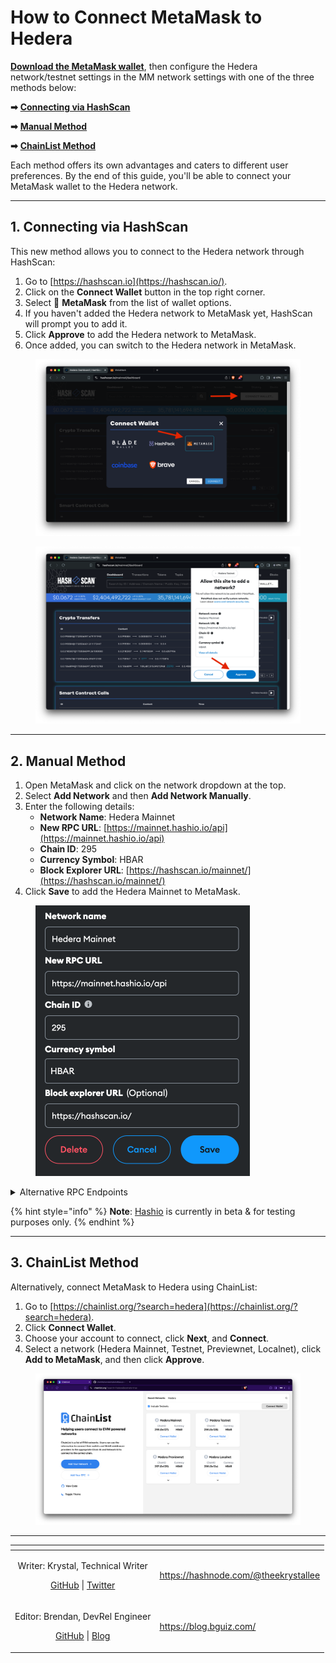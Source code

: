 # How to Connect MetaMask to Hedera

[**Download the MetaMask wallet**](https://metamask.io/download/), then configure the Hedera network/testnet settings in the MM network settings with one of the three methods below:

**➡** [**Connecting via HashScan**](how-to-connect-metamask-to-hedera.md#id-1.-connecting-via-hashscan)

**➡** [**Manual Method**](how-to-connect-metamask-to-hedera.md#id-2.-manual-method)

**➡** [**ChainList Method**](how-to-connect-metamask-to-hedera.md#id-3.-chainlist-method)

Each method offers its own advantages and caters to different user preferences. By the end of this guide, you'll be able to connect your MetaMask wallet to the Hedera network.

***

## 1. Connecting via HashScan

This new method allows you to connect to the Hedera network through HashScan:

1. Go to [https://hashscan.io](https://hashscan.io/).
2. Click on the **Connect Wallet** button in the top right corner.
3. Select 🦊 **MetaMask** from the list of wallet options.
4. If you haven't added the Hedera network to MetaMask yet, HashScan will prompt you to add it.
5. Click **Approve** to add the Hedera network to MetaMask.
6. Once added, you can switch to the Hedera network in MetaMask.

<div>

<figure><img src="../../.gitbook/assets/hashscan-connect-wallet (1).png" alt=""><figcaption></figcaption></figure>

 

<figure><img src="../../.gitbook/assets/hashscan-add-mainnet-popup (1).png" alt=""><figcaption></figcaption></figure>

</div>

***

## 2. Manual Method&#x20;

1. Open MetaMask and click on the network dropdown at the top.
2. Select **Add Network** and then **Add Network Manually**.
3. Enter the following details:
   * **Network Name**: Hedera Mainnet
   * **New RPC URL**: [https://mainnet.hashio.io/api](https://mainnet.hashio.io/api)
   * **Chain ID**: 295
   * **Currency Symbol**: HBAR
   * **Block Explorer URL**: [https://hashscan.io/mainnet/](https://hashscan.io/mainnet/)
4. Click **Save** to add the Hedera Mainnet to MetaMask.

<div align="left">

<figure><img src="../../.gitbook/assets/metamask-add-network-manual.png" alt="" width="343"><figcaption></figcaption></figure>

</div>

<details>

<summary>Alternative RPC Endpoints</summary>

Choose the appropriate endpoint based on whether you want to connect to Mainnet, Testnet, or Previewnet.

**Mainnet**

* [https://mainnet.hashio.io/api](https://mainnet.hashio.io/api)
* [https://295.rpc.thirdweb.com](https://295.rpc.thirdweb.com)

**Testnet**

* [https://testnet.hashio.io/api](https://testnet.hashio.io/api)
* [https://296.rpc.thirdweb.com](https://296.rpc.thirdweb.com)

**Previewnet**

* [https://previewnet.hashio.io/api](https://previewnet.hashio.io/api)
* [https://297.rpc.thirdweb.com](https://297.rpc.thirdweb.com)

</details>

{% hint style="info" %}
**Note**: [Hashio](https://swirldslabs.com/hashio/) is currently in beta & for testing purposes only.
{% endhint %}

***

## 3. ChainList Method

Alternatively, connect MetaMask to Hedera using ChainList:

1. Go to [https://chainlist.org/?search=hedera](https://chainlist.org/?search=hedera).
2. Click **Connect Wallet**.
3. Choose your account to connect, click **Next**, and **Connect**.
4. Select a network (Hedera Mainnet, Testnet, Previewnet, Localnet), click **Add to MetaMask**, and then click **Approve**.

<figure><img src="../../.gitbook/assets/hedera-networks-chainlist.png" alt=""><figcaption></figcaption></figure>

***

<table data-card-size="large" data-view="cards"><thead><tr><th align="center"></th><th data-hidden data-card-target data-type="content-ref"></th></tr></thead><tbody><tr><td align="center"><p>Writer: Krystal, Technical Writer</p><p><a href="https://github.com/theekrystallee">GitHub</a> | <a href="https://x.com/theekrystallee">Twitter</a></p></td><td><a href="https://hashnode.com/@theekrystallee">https://hashnode.com/@theekrystallee</a></td></tr><tr><td align="center"><p>Editor: Brendan, DevRel Engineer</p><p><a href="https://github.com/bguiz">GitHub</a> | <a href="https://blog.bguiz.com">Blog</a></p></td><td><a href="https://blog.bguiz.com/">https://blog.bguiz.com/</a></td></tr></tbody></table>
